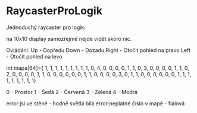 # RaycasterProLogik
Jednoduchý raycaster pro logik.

na 10x10 display samozřejmě nejde vidět skoro nic.

Ovládání:
Up - Dopředu
Down - Dozadu
Right - Otočit pohled na pravo
Left - Otočit pohled na levo

int mapa[64]={
1, 1, 1, 1, 1, 1, 1, 1,
1, 0, 4, 0, 0, 0, 0, 1,
1, 0, 3, 0, 0, 0, 0, 1,
1, 0, 2, 0, 0, 0, 0, 1,
1, 0, 0, 0, 0, 0, 0, 1,
1, 0, 0, 0, 0, 3, 0, 1,
1, 0, 0, 0, 0, 0, 0, 1,
1, 1, 1, 1, 1, 1, 1, 1}

0 - Prostor
1 - Šedá
2 - Červená
3 - Zelená
4 - Modrá

error:jsi ve stěně - hodně světlá bílá
error:neplatné číslo v mapě - fialová

